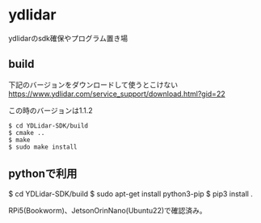 # ydlidar
ydlidarのsdk確保やプログラム置き場
## build
下記のバージョンをダウンロードして使うとこけない
https://www.ydlidar.com/service_support/download.html?gid=22

この時のバージョンは1.1.2
``` 
$ cd YDLidar-SDK/build
$ cmake ..
$ make
$ sudo make install
```

## pythonで利用
$ cd YDLidar-SDK/build
$ sudo apt-get install python3-pip
$ pip3 install .

RPi5(Bookworm)、JetsonOrinNano(Ubuntu22)で確認済み。


